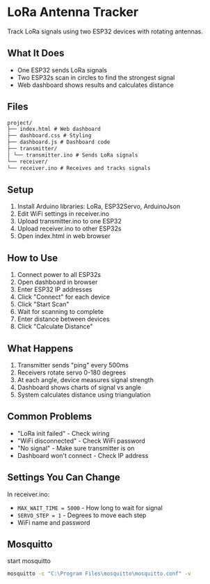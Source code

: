# LoRa Antenna Tracker

Track LoRa signals using two ESP32 devices with rotating antennas.

## What It Does

- One ESP32 sends LoRa signals
- Two ESP32s scan in circles to find the strongest signal
- Web dashboard shows results and calculates distance

## Files

```md
project/
├── index.html # Web dashboard
├── dashboard.css # Styling
├── dashboard.js # Dashboard code
├── transmitter/
│ └── transmitter.ino # Sends LoRa signals
└── receiver/
└── receiver.ino # Receives and tracks signals
```

## Setup

1. Install Arduino libraries: LoRa, ESP32Servo, ArduinoJson
2. Edit WiFi settings in receiver.ino
3. Upload transmitter.ino to one ESP32
4. Upload receiver.ino to other ESP32s
5. Open index.html in web browser

## How to Use

1. Connect power to all ESP32s
2. Open dashboard in browser
3. Enter ESP32 IP addresses
4. Click "Connect" for each device
5. Click "Start Scan"
6. Wait for scanning to complete
7. Enter distance between devices
8. Click "Calculate Distance"

## What Happens

1. Transmitter sends "ping" every 500ms
2. Receivers rotate servo 0-180 degrees
3. At each angle, device measures signal strength
4. Dashboard shows charts of signal vs angle
5. System calculates distance using triangulation

## Common Problems

- "LoRa init failed" - Check wiring
- "WiFi disconnected" - Check WiFi password
- "No signal" - Make sure transmitter is on
- Dashboard won't connect - Check IP address

## Settings You Can Change

In receiver.ino:

- `MAX_WAIT_TIME = 5000` - How long to wait for signal
- `SERVO_STEP = 1` - Degrees to move each step
- WiFi name and password

## Mosquitto

start mosquitto

```bash
mosquitto -c "C:\Program Files\mosquitto\mosquitto.conf" -v
```
